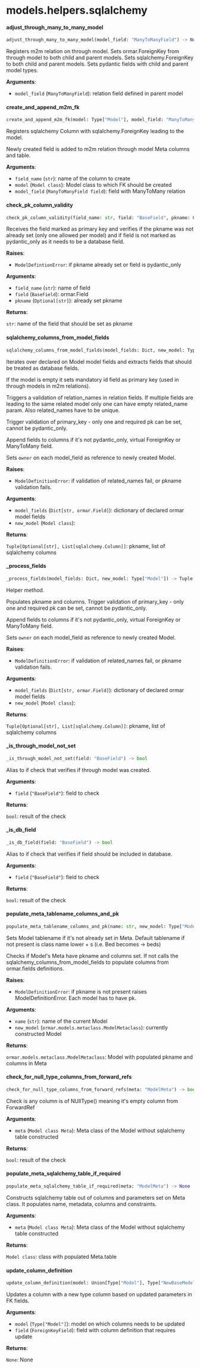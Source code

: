 <a name="models.helpers.sqlalchemy"></a>
# models.helpers.sqlalchemy

<a name="models.helpers.sqlalchemy.adjust_through_many_to_many_model"></a>
#### adjust\_through\_many\_to\_many\_model

```python
adjust_through_many_to_many_model(model_field: "ManyToManyField") -> None
```

Registers m2m relation on through model.
Sets ormar.ForeignKey from through model to both child and parent models.
Sets sqlalchemy.ForeignKey to both child and parent models.
Sets pydantic fields with child and parent model types.

**Arguments**:

- `model_field` (`ManyToManyField`): relation field defined in parent model

<a name="models.helpers.sqlalchemy.create_and_append_m2m_fk"></a>
#### create\_and\_append\_m2m\_fk

```python
create_and_append_m2m_fk(model: Type["Model"], model_field: "ManyToManyField", field_name: str) -> None
```

Registers sqlalchemy Column with sqlalchemy.ForeignKey leading to the model.

Newly created field is added to m2m relation through model Meta columns and table.

**Arguments**:

- `field_name` (`str`): name of the column to create
- `model` (`Model class`): Model class to which FK should be created
- `model_field` (`ManyToManyField field`): field with ManyToMany relation

<a name="models.helpers.sqlalchemy.check_pk_column_validity"></a>
#### check\_pk\_column\_validity

```python
check_pk_column_validity(field_name: str, field: "BaseField", pkname: Optional[str]) -> Optional[str]
```

Receives the field marked as primary key and verifies if the pkname
was not already set (only one allowed per model) and if field is not marked
as pydantic_only as it needs to be a database field.

**Raises**:

- `ModelDefintionError`: if pkname already set or field is pydantic_only

**Arguments**:

- `field_name` (`str`): name of field
- `field` (`BaseField`): ormar.Field
- `pkname` (`Optional[str]`): already set pkname

**Returns**:

`str`: name of the field that should be set as pkname

<a name="models.helpers.sqlalchemy.sqlalchemy_columns_from_model_fields"></a>
#### sqlalchemy\_columns\_from\_model\_fields

```python
sqlalchemy_columns_from_model_fields(model_fields: Dict, new_model: Type["Model"]) -> Tuple[Optional[str], List[sqlalchemy.Column]]
```

Iterates over declared on Model model fields and extracts fields that
should be treated as database fields.

If the model is empty it sets mandatory id field as primary key
(used in through models in m2m relations).

Triggers a validation of relation_names in relation fields. If multiple fields
are leading to the same related model only one can have empty related_name param.
Also related_names have to be unique.

Trigger validation of primary_key - only one and required pk can be set,
cannot be pydantic_only.

Append fields to columns if it's not pydantic_only,
virtual ForeignKey or ManyToMany field.

Sets `owner` on each model_field as reference to newly created Model.

**Raises**:

- `ModelDefinitionError`: if validation of related_names fail,
or pkname validation fails.

**Arguments**:

- `model_fields` (`Dict[str, ormar.Field]`): dictionary of declared ormar model fields
- `new_model` (`Model class`): 

**Returns**:

`Tuple[Optional[str], List[sqlalchemy.Column]]`: pkname, list of sqlalchemy columns

<a name="models.helpers.sqlalchemy._process_fields"></a>
#### \_process\_fields

```python
_process_fields(model_fields: Dict, new_model: Type["Model"]) -> Tuple[Optional[str], List[sqlalchemy.Column]]
```

Helper method.

Populates pkname and columns.
Trigger validation of primary_key - only one and required pk can be set,
cannot be pydantic_only.

Append fields to columns if it's not pydantic_only,
virtual ForeignKey or ManyToMany field.

Sets `owner` on each model_field as reference to newly created Model.

**Raises**:

- `ModelDefinitionError`: if validation of related_names fail,
or pkname validation fails.

**Arguments**:

- `model_fields` (`Dict[str, ormar.Field]`): dictionary of declared ormar model fields
- `new_model` (`Model class`): 

**Returns**:

`Tuple[Optional[str], List[sqlalchemy.Column]]`: pkname, list of sqlalchemy columns

<a name="models.helpers.sqlalchemy._is_through_model_not_set"></a>
#### \_is\_through\_model\_not\_set

```python
_is_through_model_not_set(field: "BaseField") -> bool
```

Alias to if check that verifies if through model was created.

**Arguments**:

- `field` (`"BaseField"`): field to check

**Returns**:

`bool`: result of the check

<a name="models.helpers.sqlalchemy._is_db_field"></a>
#### \_is\_db\_field

```python
_is_db_field(field: "BaseField") -> bool
```

Alias to if check that verifies if field should be included in database.

**Arguments**:

- `field` (`"BaseField"`): field to check

**Returns**:

`bool`: result of the check

<a name="models.helpers.sqlalchemy.populate_meta_tablename_columns_and_pk"></a>
#### populate\_meta\_tablename\_columns\_and\_pk

```python
populate_meta_tablename_columns_and_pk(name: str, new_model: Type["Model"]) -> Type["Model"]
```

Sets Model tablename if it's not already set in Meta.
Default tablename if not present is class name lower + s (i.e. Bed becomes -> beds)

Checks if Model's Meta have pkname and columns set.
If not calls the sqlalchemy_columns_from_model_fields to populate
columns from ormar.fields definitions.

**Raises**:

- `ModelDefinitionError`: if pkname is not present raises ModelDefinitionError.
Each model has to have pk.

**Arguments**:

- `name` (`str`): name of the current Model
- `new_model` (`ormar.models.metaclass.ModelMetaclass`): currently constructed Model

**Returns**:

`ormar.models.metaclass.ModelMetaclass`: Model with populated pkname and columns in Meta

<a name="models.helpers.sqlalchemy.check_for_null_type_columns_from_forward_refs"></a>
#### check\_for\_null\_type\_columns\_from\_forward\_refs

```python
check_for_null_type_columns_from_forward_refs(meta: "ModelMeta") -> bool
```

Check is any column is of NUllType() meaning it's empty column from ForwardRef

**Arguments**:

- `meta` (`Model class Meta`): Meta class of the Model without sqlalchemy table constructed

**Returns**:

`bool`: result of the check

<a name="models.helpers.sqlalchemy.populate_meta_sqlalchemy_table_if_required"></a>
#### populate\_meta\_sqlalchemy\_table\_if\_required

```python
populate_meta_sqlalchemy_table_if_required(meta: "ModelMeta") -> None
```

Constructs sqlalchemy table out of columns and parameters set on Meta class.
It populates name, metadata, columns and constraints.

**Arguments**:

- `meta` (`Model class Meta`): Meta class of the Model without sqlalchemy table constructed

**Returns**:

`Model class`: class with populated Meta.table

<a name="models.helpers.sqlalchemy.update_column_definition"></a>
#### update\_column\_definition

```python
update_column_definition(model: Union[Type["Model"], Type["NewBaseModel"]], field: "ForeignKeyField") -> None
```

Updates a column with a new type column based on updated parameters in FK fields.

**Arguments**:

- `model` (`Type["Model"]`): model on which columns needs to be updated
- `field` (`ForeignKeyField`): field with column definition that requires update

**Returns**:

`None`: None

